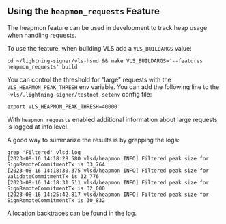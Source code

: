 ## Using the `heapmon_requests` Feature

The heapmon feature can be used in development to track heap usage when handling requests.

To use the feature, when building VLS add a `VLS_BUILDARGS` value:
```
cd ~/lightning-signer/vls-hsmd && make VLS_BUILDARGS='--features heapmon_requests' build
```

You can control the threshold for "large" requests with the `VLS_HEAPMON_PEAK_THRESH`
env variable.  You can add the following line to the `~vls/.lightning-signer/testnet-setenv`
config file:
```
export VLS_HEAPMON_PEAK_THRESH=40000
```

With `heapmon_requests` enabled additional information about large
requests is logged at info level.

A good way to summarize the results is by grepping the logs:
```
grep 'Filtered' vlsd.log
[2023-08-16 14:18:28.580 vlsd/heapmon INFO] Filtered peak size for SignRemoteCommitmentTx is 33_764
[2023-08-16 14:18:30.375 vlsd/heapmon INFO] Filtered peak size for ValidateCommitmentTx is 32_776
[2023-08-16 14:18:31.511 vlsd/heapmon INFO] Filtered peak size for SignRemoteCommitmentTx is 32_000
[2023-08-16 14:25:42.817 vlsd/heapmon INFO] Filtered peak size for SignRemoteCommitmentTx is 30_832
```

Allocation backtraces can be found in the log.
